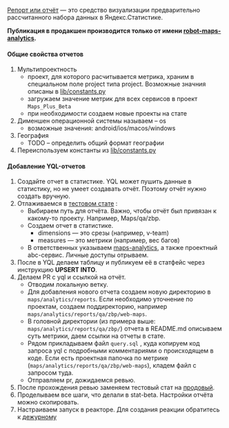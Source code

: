 [Репорт или отчёт](https://doc.yandex-team.ru/stat/report-overview/) — это средство визуализации предварительно рассчитанного набора данных в Яндекс.Статистике.

**Публикация в продакшен производится только от имени [robot-maps-analytics](robot-maps-analytics).**

#### Общие свойства отчетов
1. Мультипроектность
   - проект, для которого расчитывается метрика, храним в специальном поле project типа project. Возможные значния описаны в [lib/constants.py](https://a.yandex-team.ru/arc/trunk/arcadia/maps/analytics/lib/constants.py?rev=r7209933#L42)
   - загружаем значение метрик для всех сервисов в проект `Maps_Plus_Beta`
   - при необходимости создаем новые проекты на стате
2. Дименшен операционной системы называем – os
   - возможные значения: android/ios/macos/windows
3. География
   - TODO – определить общий формат географии
4. Переиспользуем константы из [lib/constants.py](https://a.yandex-team.ru/arc/trunk/arcadia/maps/analytics/lib/constants.py)

#### Добавление YQL-отчетов

1. Создайте отчет в статистике. YQL может пушить данные в статистику, но не умеет создавать отчёт. Поэтому отчёт нужно создать вручную.
2. Отлаживаемся в [тестовом стате](https://stat-beta.yandex-team.ru/) :
    - Выбираем путь для отчёта. Важно, чтобы отчёт был привязан к какому-то проекту. Например, Maps/qa/zbp.
    - Создаем отчет в статистике.
        - dimensions — это срезы (например, v-team)
        - measures — это метрики (например, вес багов)
    - В ответственных указываем   [maps-analytics](https://abc.yandex-team.ru/services/maps-analytics/), а также проектный abc-сервис. Личные доступы отрываем.
3. После в YQL делаем таблицу и публикуем её в статфейс через инструкцию **UPSERT INTO**.
4. Делаем PR с yql и ссылкой на отчёт.
    - Отводим локальную ветку.
    - Для добавления нового отчета создаем новую директорию в `maps/analytics/reports`. Если необходимо уточнение по проектам, создаем поддиректорию, например `maps/analytics/reports/qa/zbp/web-maps`.
    - В головной директории (из примера выше: `maps/analytics/reports/qa/zbp/`) отчета в README.md описываем суть метрики, даем ссылки на отчеты в стате.
    - Рядом прикладываем файл `query.sql` , куда копируем код запроса yql с подробными комментариями о происходящем в коде. Если есть проектная папочка по метрике (`maps/analytics/reports/qa/zbp/web-maps`), кладем файл с запросом туда.
    - Отправляем pr, дожидаемся ревью.
5. После прохождения ревью заменяем тестовый стат на [продовый](https://stat.yandex-team.ru/).
6. Проделываем все шаги, что делали в stat-beta. Настройки отчёта можно скопировать.
7. Настраиваем запуск в реакторе. Для создания реакции обратитесь к [дежурному](https://abc.yandex-team.ru/services/maps-analytics/?scope=dutywork)
